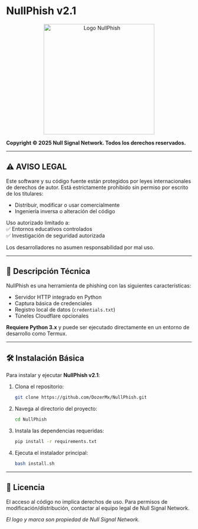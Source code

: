 
# NullPhish v2.1  

<p align="center">
  <img src="https://i.postimg.cc/Thv97vLv/nullphish-logo.png" alt="Logo NullPhish" width="300">
</p>

**Copyright © 2025 Null Signal Network. Todos los derechos reservados.**

---

## ⚠️ AVISO LEGAL  
Este software y su código fuente están protegidos por leyes internacionales de derechos de autor. Está estrictamente prohibido sin permiso por escrito de los titulares:

- Distribuir, modificar o usar comercialmente  
- Ingeniería inversa o alteración del código  

Uso autorizado limitado a:  
✅ Entornos educativos controlados  
✅ Investigación de seguridad autorizada  

Los desarrolladores no asumen responsabilidad por mal uso.  

---

## 📌 Descripción Técnica  
NullPhish es una herramienta de phishing con las siguientes características:

- Servidor HTTP integrado en Python
- Captura básica de credenciales
- Registro local de datos (`credentials.txt`)
- Túneles Cloudflare opcionales

**Requiere Python 3.x** y puede ser ejecutado directamente en un entorno de desarrollo como Termux.

---

## 🛠 Instalación Básica  
Para instalar y ejecutar **NullPhish v2.1**:

1. Clona el repositorio:
   ```bash
   git clone https://github.com/DozerMx/NullPhish.git
   ```

2. Navega al directorio del proyecto:
   ```bash
   cd NullPhish
   ```

3. Instala las dependencias requeridas:
   ```bash
   pip install -r requirements.txt
   ```

4. Ejecuta el instalador principal:
   ```bash
   bash install.sh
   ```

---

## 📄 Licencia  
El acceso al código no implica derechos de uso. Para permisos de modificación/distribución, contactar al equipo legal de Null Signal Network.  

*El logo y marca son propiedad de Null Signal Network.*
